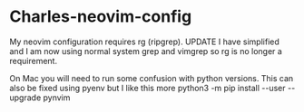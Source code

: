 # Charles-neovim-config
My neovim configuration requires rg (ripgrep). UPDATE I have simplified and I am now using normal system grep and vimgrep so rg is no longer a requirement.

On Mac you will need to run some confusion with python versions. This can also be fixed using pyenv but I like this more
python3 -m pip install --user --upgrade pynvim
